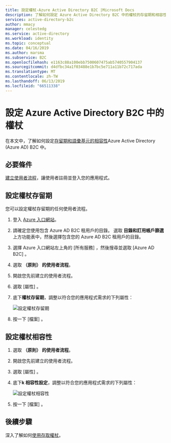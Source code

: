 ```yaml
---
title: 設定權杖-Azure Active Directory B2C |Microsoft Docs
description: 了解如何設定 Azure Active Directory B2C 中的權杖的存留期和相容性設定。
services: active-directory-b2c
author: mmacy
manager: celestedg
ms.service: active-directory
ms.workload: identity
ms.topic: conceptual
ms.date: 04/16/2019
ms.author: marsma
ms.subservice: B2C
ms.openlocfilehash: e1163c88a100ebb7500607475ab5740557904137
ms.sourcegitcommit: d4dfbc34a1f03488e1b7bc5e711a11b72c717ada
ms.translationtype: MT
ms.contentlocale: zh-TW
ms.lasthandoff: 06/13/2019
ms.locfileid: "66511338"
---
```

# <a name="configure-tokens-in-azure-active-directory-b2c"></a>設定 Azure Active Directory B2C 中的權杖

在本文中，了解如何設定[存留期和語彙基元的相容性](active-directory-b2c-reference-tokens.md)Azure Active Directory (Azure AD) B2C 中。

## <a name="prerequisites"></a>必要條件

[建立使用者流程](tutorial-create-user-flows.md)，讓使用者註冊並登入您的應用程式。

## <a name="configure-token-lifetime"></a>設定權杖存留期

您可以設定權杖存留期的任何使用者流程。

1. 登入 [Azure 入口網站](https://portal.azure.com)。
2. 請確定您使用包含 Azure AD B2C 租用戶的目錄。 選取 **目錄和訂用帳戶篩選**上方功能表中，然後選擇包含您的 Azure AD B2C 租用戶的目錄。
3. 選擇 Azure 入口網站左上角的 [所有服務]  ，然後搜尋並選取 [Azure AD B2C]  。
4. 選取  **（原則） 的使用者流程**。
5. 開啟您先前建立的使用者流程。 
6. 選取 [屬性]  。
7. 底下**權杖存留期**，調整以符合您的應用程式需求的下列屬性：

    ![設定權杖存留期](./media/configure-tokens/token-lifetime.png)

8. 按一下 [檔案]  。

## <a name="configure-token-compatibility"></a>設定權杖相容性

1. 選取  **（原則） 的使用者流程**。
2. 開啟您先前建立的使用者流程。 
3. 選取 [屬性]  。
4. 底下**k 相容性設定**，調整以符合您的應用程式需求的下列屬性：

    ![設定權杖相容性](./media/configure-tokens/token-compatibility.png)

5. 按一下 [檔案]  。

## <a name="next-steps"></a>後續步驟

深入了解如何[使用存取權杖](active-directory-b2c-access-tokens.md)。



